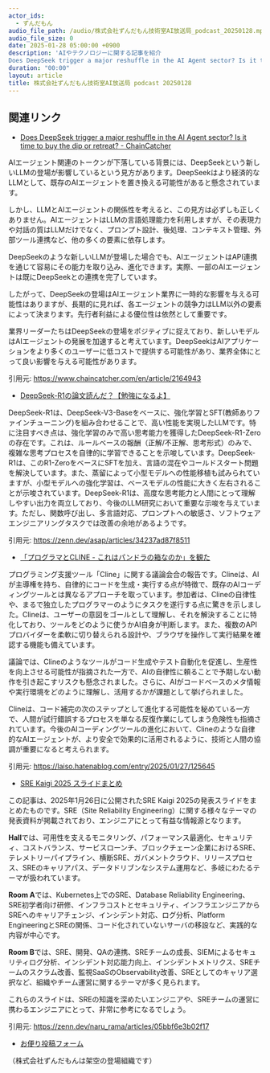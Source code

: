 ```yaml
---
actor_ids:
  - ずんだもん
audio_file_path: /audio/株式会社ずんだもん技術室AI放送局_podcast_20250128.mp3
audio_file_size: 0
date: 2025-01-28 05:00:00 +0900
description: 'AIやテクノロジーに関する記事を紹介  
Does DeepSeek trigger a major reshuffle in the AI Agent sector? Is it time to buy the dip or retreat? - ChainCatcher、DeepSeek-R1の論文読んだ？【勉強になるよ】、「プログラマとCLINE - これはパンドラの箱なのか」を観た、SRE Kaigi 2025 スライドまとめ'
duration: "00:00"
layout: article
title: 株式会社ずんだもん技術室AI放送局 podcast 20250128
---
```


## 関連リンク


- [Does DeepSeek trigger a major reshuffle in the AI Agent sector? Is it time to buy the dip or retreat? - ChainCatcher](https://www.chaincatcher.com/en/article/2164943)  


AIエージェント関連のトークンが下落している背景には、DeepSeekという新しいLLMの登場が影響しているという見方があります。DeepSeekはより経済的なLLMとして、既存のAIエージェントを置き換える可能性があると懸念されています。

しかし、LLMとAIエージェントの関係性を考えると、この見方は必ずしも正しくありません。AIエージェントはLLMの言語処理能力を利用しますが、その表現力や対話の質はLLMだけでなく、プロンプト設計、後処理、コンテキスト管理、外部ツール連携など、他の多くの要素に依存します。

DeepSeekのような新しいLLMが登場した場合でも、AIエージェントはAPI連携を通じて容易にその能力を取り込み、進化できます。実際、一部のAIエージェントは既にDeepSeekとの連携を完了しています。

したがって、DeepSeekの登場はAIエージェント業界に一時的な影響を与える可能性はありますが、長期的に見れば、各エージェントの競争力はLLM以外の要素によって決まります。先行者利益による優位性は依然として重要です。

業界リーダーたちはDeepSeekの登場をポジティブに捉えており、新しいモデルはAIエージェントの発展を加速すると考えています。DeepSeekはAIアプリケーションをより多くのユーザーに低コストで提供する可能性があり、業界全体にとって良い影響を与える可能性があります。


引用元: https://www.chaincatcher.com/en/article/2164943


- [DeepSeek-R1の論文読んだ？【勉強になるよ】](https://zenn.dev/asap/articles/34237ad87f8511)  


DeepSeek-R1は、DeepSeek-V3-Baseをベースに、強化学習とSFT(教師ありファインチューニング)を組み合わせることで、高い性能を実現したLLMです。特に注目すべき点は、強化学習のみで高い思考能力を獲得したDeepSeek-R1-Zeroの存在です。これは、ルールベースの報酬（正解/不正解、思考形式）のみで、複雑な思考プロセスを自律的に学習できることを示唆しています。DeepSeek-R1は、このR1-ZeroをベースにSFTを加え、言語の混在やコールドスタート問題を解決しています。また、蒸留によって小型モデルへの性能移植も試みられていますが、小型モデルへの強化学習は、ベースモデルの性能に大きく左右されることが示唆されています。DeepSeek-R1は、高度な思考能力と人間にとって理解しやすい出力を両立しており、今後のLLM研究において重要な示唆を与えています。ただし、関数呼び出し、多言語対応、プロンプトへの敏感さ、ソフトウェアエンジニアリングタスクでは改善の余地があるようです。


引用元: https://zenn.dev/asap/articles/34237ad87f8511


- [「プログラマとCLINE - これはパンドラの箱なのか」を観た](https://laiso.hatenablog.com/entry/2025/01/27/125645)  


プログラミング支援ツール「Cline」に関する議論会合の報告です。Clineは、AIが主導権を持ち、自律的にコードを生成・実行する点が特徴で、既存のAIコーディングツールとは異なるアプローチを取っています。参加者は、Clineの自律性や、まるで独立したプログラマーのようにタスクを遂行する点に驚きを示しました。Clineは、ユーザーの意図をゴールとして理解し、それを解決することに特化しており、ツールをどのように使うかAI自身が判断します。また、複数のAPIプロバイダーを柔軟に切り替えられる設計や、ブラウザを操作して実行結果を確認する機能も備えています。

議論では、Clineのようなツールがコード生成やテスト自動化を促進し、生産性を向上させる可能性が指摘された一方で、AIの自律性に頼ることで予期しない動作を引き起こすリスクも懸念されました。さらに、AIがコードベースのメタ情報や実行環境をどのように理解し、活用するかが課題として挙げられました。

Clineは、コード補完の次のステップとして進化する可能性を秘めている一方で、人間が試行錯誤するプロセスを単なる反復作業にしてしまう危険性も指摘されています。今後のAIコーディングツールの進化において、Clineのような自律的なAIエージェントが、より安全で効果的に活用されるように、技術と人間の協調が重要になると考えられます。


引用元: https://laiso.hatenablog.com/entry/2025/01/27/125645


- [SRE Kaigi 2025 スライドまとめ](https://zenn.dev/naru_rama/articles/05bbf6e3b02f17)  


この記事は、2025年1月26日に公開されたSRE Kaigi 2025の発表スライドをまとめたものです。SRE（Site Reliability Engineering）に関する様々なテーマの発表資料が掲載されており、エンジニアにとって有益な情報源となります。

**Hall**では、可用性を支えるモニタリング、パフォーマンス最適化、セキュリティ、コストバランス、サービスローンチ、ブロックチェーン企業におけるSRE、テレメトリーパイプライン、横断SRE、ガバメントクラウド、リリースプロセス、SREのキャリアパス、データドリブンなシステム運用など、多岐にわたるテーマが扱われています。

**Room A**では、Kubernetes上でのSRE、Database Reliability Engineering、SRE初学者向け研修、インフラコストとセキュリティ、インフラエンジニアからSREへのキャリアチェンジ、インシデント対応、ログ分析、Platform EngineeringとSREの関係、コード化されていないサーバの移設など、実践的な内容が中心です。

**Room B**では、SRE、開発、QAの連携、SREチームの成長、SIEMによるセキュリティログ分析、インシデント対応能力向上、インシデントメトリクス、SREチームのスクラム改善、監視SaaSのObservability改善、SREとしてのキャリア選択など、組織やチーム運営に関するテーマが多く見られます。

これらのスライドは、SREの知識を深めたいエンジニアや、SREチームの運営に携わるエンジニアにとって、非常に参考になるでしょう。


引用元: https://zenn.dev/naru_rama/articles/05bbf6e3b02f17



- [お便り投稿フォーム](https://forms.gle/ffg4JTfqdiqK62qf9)

（株式会社ずんだもんは架空の登場組織です）
